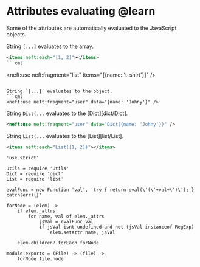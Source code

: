 Attributes evaluating @learn
============================

Some of the attributes are automatically evaluated to the JavaScript objects.

String `[...]` evaluates to the array.
```xml
<items neft:each="[1, 2]"></items>
```xml
```
<neft:use neft:fragment="list" items="[{name: 't-shirt'}]" />
```

String `{...}` evaluates to the object.
```xml
<neft:use neft:fragment="user" data="{name: 'Johny'}" />
```

String `Dict(...` evaluates to the [Dict][dict/Dict].
```xml
<neft:use neft:fragment="user" data="Dict({name: 'Johny'})" />
```

String `List(...` evaluates to the [List][list/List].
```xml
<items neft:each="List([1, 2])"></items>
```

	'use strict'

	utils = require 'utils'
	Dict = require 'dict'
	List = require 'list'

	evalFunc = new Function 'val', 'try { return eval(\'(\'+val+\')\'); } catch(err){}'

	forNode = (elem) ->
		if elem._attrs
			for name, val of elem._attrs
				jsVal = evalFunc val
				if jsVal isnt undefined and not (jsVal instanceof RegExp)
					elem.setAttr name, jsVal

		elem.children?.forEach forNode

	module.exports = (File) -> (file) ->
		forNode file.node
